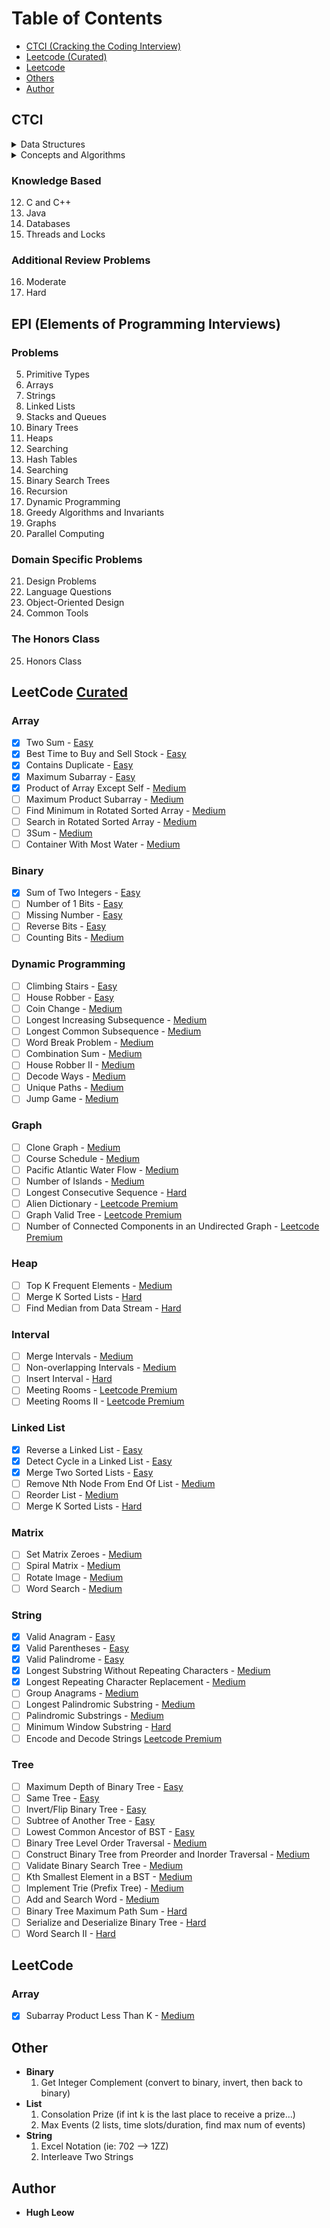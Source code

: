 # Table of Contents
- [CTCI (Cracking the Coding Interview)](#ctci)
- [Leetcode (Curated)](#leetcode-[curated])
- [Leetcode](#leetcode)
- [Others](#others)
- [Author](#author)

## CTCI

<details>
  <summary>Data Structures</summary>  

1) Arrays and Strings  
2) Linked Lists  
3) Stacks and Queues  
4) Trees and Graphs  
</details>

<details>
  <summary>Concepts and Algorithms</summary>
#### Bit Manipulation
#### Math and Logic Puzzles
#### 7) Object-Oriented Design
#### 8) Recursion and Dynamic Programming
#### 9) System Design and Scalability
#### 10) Sorting and Searching
#### 11) Testing
</details>

### Knowledge Based
12) C and C++
13) Java
14) Databases
15) Threads and Locks

### Additional Review Problems
16) Moderate
17) Hard

## EPI (Elements of Programming Interviews)

### Problems
5) Primitive Types
6) Arrays
7) Strings
8) Linked Lists
9) Stacks and Queues
10) Binary Trees
11) Heaps
12) Searching
13) Hash Tables
14) Searching
15) Binary Search Trees
16) Recursion
17) Dynamic Programming
18) Greedy Algorithms and Invariants
19) Graphs
20) Parallel Computing

### Domain Specific Problems
21) Design Problems
22) Language Questions
23) Object-Oriented Design
24) Common Tools

### The Honors Class
25) Honors Class

## LeetCode [Curated](https://www.teamblind.com/article/New-Year-Gift---Curated-List-of-Top-100-LeetCode-Questions-to-Save-Your-Time-OaM1orEU)

### Array 
- [x] Two Sum - [Easy](https://leetcode.com/problems/two-sum/)
- [x] Best Time to Buy and Sell Stock - [Easy](https://leetcode.com/problems/best-time-to-buy-and-sell-stock/)
- [x] Contains Duplicate - [Easy](https://leetcode.com/problems/contains-duplicate/)
- [x] Maximum Subarray - [Easy](https://leetcode.com/problems/maximum-subarray/)
- [x] Product of Array Except Self - [Medium](https://leetcode.com/problems/product-of-array-except-self/)
- [ ] Maximum Product Subarray - [Medium](https://leetcode.com/problems/maximum-product-subarray/)
- [ ] Find Minimum in Rotated Sorted Array - [Medium](https://leetcode.com/problems/find-minimum-in-rotated-sorted-array/)
- [ ] Search in Rotated Sorted Array - [Medium](https://leetcode.com/problems/search-in-rotated-sorted-array/)
- [ ] 3Sum - [Medium](https://leetcode.com/problems/3sum/)
- [ ] Container With Most Water - [Medium](https://leetcode.com/problems/container-with-most-water/)

### Binary  
- [x] Sum of Two Integers - [Easy](https://leetcode.com/problems/sum-of-two-integers/)
- [ ] Number of 1 Bits - [Easy](https://leetcode.com/problems/number-of-1-bits/)
- [ ] Missing Number - [Easy](https://leetcode.com/problems/missing-number/)
- [ ] Reverse Bits - [Easy](https://leetcode.com/problems/reverse-bits/)
- [ ] Counting Bits - [Medium](https://leetcode.com/problems/counting-bits/)

### Dynamic Programming
- [ ] Climbing Stairs - [Easy](https://leetcode.com/problems/climbing-stairs/)
- [ ] House Robber - [Easy](https://leetcode.com/problems/house-robber/)
- [ ] Coin Change - [Medium](https://leetcode.com/problems/coin-change/)
- [ ] Longest Increasing Subsequence - [Medium](https://leetcode.com/problems/longest-increasing-subsequence/)
- [ ] Longest Common Subsequence - [Medium](https://leetcode.com/problems/longest-common-subsequence/)
- [ ] Word Break Problem - [Medium](https://leetcode.com/problems/word-break/)
- [ ] Combination Sum - [Medium](https://leetcode.com/problems/combination-sum-iv/)
- [ ] House Robber II - [Medium](https://leetcode.com/problems/house-robber-ii/)
- [ ] Decode Ways - [Medium](https://leetcode.com/problems/decode-ways/)
- [ ] Unique Paths - [Medium](https://leetcode.com/problems/unique-paths/)
- [ ] Jump Game - [Medium](https://leetcode.com/problems/jump-game/)

### Graph
- [ ] Clone Graph - [Medium](https://leetcode.com/problems/clone-graph/)
- [ ] Course Schedule - [Medium](https://leetcode.com/problems/course-schedule/)
- [ ] Pacific Atlantic Water Flow - [Medium](https://leetcode.com/problems/pacific-atlantic-water-flow/)
- [ ] Number of Islands - [Medium](https://leetcode.com/problems/number-of-islands/)
- [ ] Longest Consecutive Sequence - [Hard](https://leetcode.com/problems/longest-consecutive-sequence/)
- [ ] Alien Dictionary - [Leetcode Premium](https://leetcode.com/problems/alien-dictionary/)
- [ ] Graph Valid Tree - [Leetcode Premium](https://leetcode.com/problems/graph-valid-tree/)
- [ ] Number of Connected Components in an Undirected Graph - [Leetcode Premium](https://leetcode.com/problems/number-of-connected-components-in-an-undirected-graph/)

### Heap 
- [ ] Top K Frequent Elements - [Medium](https://leetcode.com/problems/top-k-frequent-elements/)
- [ ] Merge K Sorted Lists - [Hard](https://leetcode.com/problems/merge-k-sorted-lists/)
- [ ] Find Median from Data Stream - [Hard](https://leetcode.com/problems/find-median-from-data-stream/)

### Interval 
- [ ] Merge Intervals - [Medium](https://leetcode.com/problems/merge-intervals/)
- [ ] Non-overlapping Intervals - [Medium](https://leetcode.com/problems/non-overlapping-intervals/)
- [ ] Insert Interval - [Hard](https://leetcode.com/problems/insert-interval/)
- [ ] Meeting Rooms - [Leetcode Premium](https://leetcode.com/problems/meeting-rooms/)
- [ ] Meeting Rooms II - [Leetcode Premium](https://leetcode.com/problems/meeting-rooms-ii/)

### Linked List 
- [x] Reverse a Linked List - [Easy](https://leetcode.com/problems/reverse-linked-list/)
- [x] Detect Cycle in a Linked List - [Easy](https://leetcode.com/problems/linked-list-cycle/)
- [x] Merge Two Sorted Lists - [Easy](https://leetcode.com/problems/merge-two-sorted-lists/)
- [ ] Remove Nth Node From End Of List - [Medium](https://leetcode.com/problems/remove-nth-node-from-end-of-list/)
- [ ] Reorder List - [Medium](https://leetcode.com/problems/reorder-list/)
- [ ] Merge K Sorted Lists - [Hard](https://leetcode.com/problems/merge-k-sorted-lists/)

### Matrix 
- [ ] Set Matrix Zeroes - [Medium](https://leetcode.com/problems/set-matrix-zeroes/)
- [ ] Spiral Matrix - [Medium](https://leetcode.com/problems/spiral-matrix/)
- [ ] Rotate Image - [Medium](https://leetcode.com/problems/rotate-image/)
- [ ] Word Search - [Medium](https://leetcode.com/problems/word-search/)

### String
- [x] Valid Anagram - [Easy](https://leetcode.com/problems/valid-anagram/)
- [x] Valid Parentheses - [Easy](https://leetcode.com/problems/valid-parentheses/)
- [x] Valid Palindrome - [Easy](https://leetcode.com/problems/valid-palindrome/)
- [x] Longest Substring Without Repeating Characters - [Medium](https://leetcode.com/problems/longest-substring-without-repeating-characters/)
- [x] Longest Repeating Character Replacement - [Medium](https://leetcode.com/problems/longest-repeating-character-replacement/)
- [ ] Group Anagrams - [Medium](https://leetcode.com/problems/group-anagrams/)
- [ ] Longest Palindromic Substring - [Medium](https://leetcode.com/problems/longest-palindromic-substring/)
- [ ] Palindromic Substrings - [Medium](https://leetcode.com/problems/palindromic-substrings/)
- [ ] Minimum Window Substring - [Hard](https://leetcode.com/problems/minimum-window-substring/)
- [ ] Encode and Decode Strings [Leetcode Premium](https://leetcode.com/problems/encode-and-decode-strings/)

### Tree 
- [ ] Maximum Depth of Binary Tree - [Easy](https://leetcode.com/problems/maximum-depth-of-binary-tree/)
- [ ] Same Tree - [Easy](https://leetcode.com/problems/same-tree/)
- [ ] Invert/Flip Binary Tree - [Easy](https://leetcode.com/problems/invert-binary-tree/)
- [ ] Subtree of Another Tree - [Easy](https://leetcode.com/problems/subtree-of-another-tree/)
- [ ] Lowest Common Ancestor of BST - [Easy](https://leetcode.com/problems/lowest-common-ancestor-of-a-binary-search-tree/)
- [ ] Binary Tree Level Order Traversal - [Medium](https://leetcode.com/problems/binary-tree-level-order-traversal/)
- [ ] Construct Binary Tree from Preorder and Inorder Traversal - [Medium](https://leetcode.com/problems/construct-binary-tree-from-preorder-and-inorder-traversal/)
- [ ] Validate Binary Search Tree - [Medium](https://leetcode.com/problems/validate-binary-search-tree/)
- [ ] Kth Smallest Element in a BST - [Medium](https://leetcode.com/problems/kth-smallest-element-in-a-bst/)
- [ ] Implement Trie (Prefix Tree) - [Medium](https://leetcode.com/problems/implement-trie-prefix-tree/)
- [ ] Add and Search Word - [Medium](https://leetcode.com/problems/add-and-search-word-data-structure-design/)
- [ ] Binary Tree Maximum Path Sum - [Hard](https://leetcode.com/problems/binary-tree-maximum-path-sum/)
- [ ] Serialize and Deserialize Binary Tree - [Hard](https://leetcode.com/problems/serialize-and-deserialize-binary-tree/)
- [ ] Word Search II - [Hard](https://leetcode.com/problems/word-search-ii/)

## LeetCode 

### Array
- [x] Subarray Product Less Than K - [Medium](https://leetcode.com/problems/subarray-product-less-than-k/)

## Other
- **Binary** 
  1. Get Integer Complement (convert to binary, invert, then back to binary)
- **List**
  1. Consolation Prize (if int k is the last place to receive a prize...)
  2. Max Events (2 lists, time slots/duration, find max num of events)  
- **String** 
  1. Excel Notation (ie: 702 --> 1ZZ)  
  2. Interleave Two Strings  

## Author

* **Hugh Leow**
